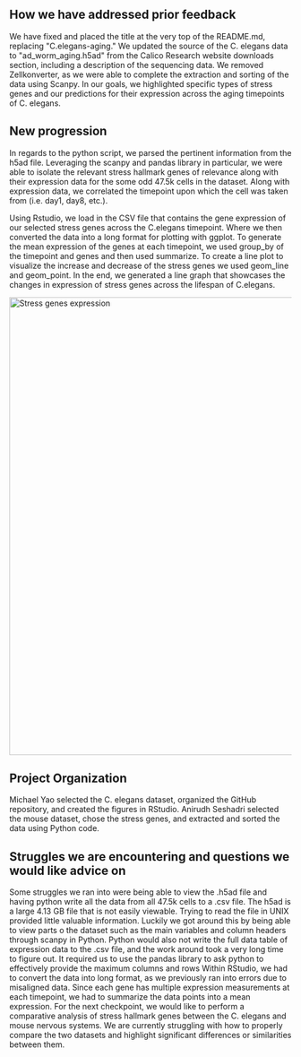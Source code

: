 ## How we have addressed prior feedback 

We have fixed and placed the title at the very top of the README.md, replacing "C.elegans-aging." We updated the source of the C. elegans data to "ad_worm_aging.h5ad" from the Calico Research website downloads section, including a description of the sequencing data. We removed Zellkonverter, as we were able to complete the extraction and sorting of the data using Scanpy. In our goals, we highlighted specific types of stress genes and our predictions for their expression across the aging timepoints of C. elegans.


## New progression

In regards to the python script, we parsed the pertinent information from the h5ad file. Leveraging the scanpy and pandas library in particular, we were able to isolate the relevant stress hallmark genes of relevance along with their expression data for the some odd 47.5k cells in the dataset. Along with expression data, we correlated the timepoint upon which the cell was taken from (i.e. day1, day8, etc.).

Using Rstudio, we load in the CSV file that contains the gene expression of our selected stress genes across the C.elegans timepoint. Where we then converted the data into a long format for plotting with ggplot. To generate the mean expression of the genes at each timepoint, we used group_by of the timepoint and genes and then used summarize. To create a line plot to visualize the increase and decrease of the stress genes we used geom_line and geom_point. In the end, we generated a line graph that showcases the changes in expression of stress genes across the lifespan of C.elegans.

<img width="1562" height="817" alt="Stress genes expression" src="https://github.com/user-attachments/assets/686f158d-6aaa-4476-ae55-9e13df263816" />

## Project Organization

Michael Yao selected the C. elegans dataset, organized the GitHub repository, and created the figures in RStudio. Anirudh Seshadri selected the mouse dataset, chose the stress genes, and extracted and sorted the data using Python code.


## Struggles we are encountering and questions we would like advice on 

Some struggles we ran into were being able to view the .h5ad file and having python write all the data from all 47.5k cells to a .csv file.
The h5ad is a large 4.13 GB file that is not easily viewable. Trying to read the file in UNIX provided little valuable information. Luckily we got around this by being able to view parts o the dataset such as the main variables and column headers through scanpy in Python. 
Python would also not write the full data table of expression data to the .csv file, and the work around took a very long time to figure out. It required us to use the pandas library to ask python to effectively provide the maximum columns and rows
Within RStudio, we had to convert the data into long format, as we previously ran into errors due to misaligned data. Since each gene has multiple expression measurements at each timepoint, we had to summarize the data points into a mean expression. For the next checkpoint, we would like to perform a comparative analysis of stress hallmark genes between the C. elegans and mouse nervous systems. We are currently struggling with how to properly compare the two datasets and highlight significant differences or similarities between them.

